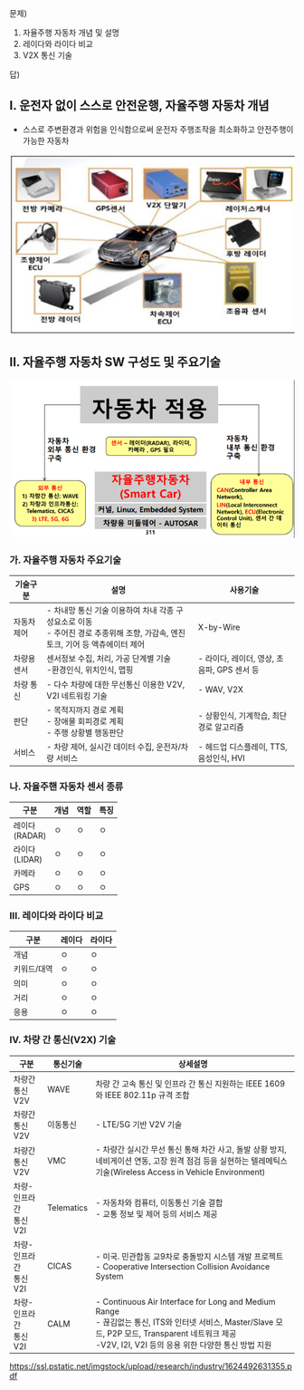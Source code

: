 문제)
1. 자율주행 자동차 개념 및 설명
2. 레이다와 라이다 비교
3. V2X 통신 기술

답)
 
## I. 운전자 없이 스스로 안전운행, 자율주행 자동차 개념

- 스스로 주변환경과 위험을 인식함으로써 운전자 주행조작을 최소화하고 안전주행이 가능한 자동차

![Alt text](./Images/DS004_1.png)

## II. 자율주행 자동차 SW 구성도 및 주요기술


![Alt text](./Images/DS004_2.png)


### 가. 자율주행 자동차 주요기술

기술구분 | 설명 | 사용기술
-- | -- | --
자동차 제어 | - 차내망 통신 기술 이용하여 차내 각종 구성요소로 이동<br>- 주어진 경로 추종위해 조향, 가감속, 엔진토크, 기어 등 액츄에이터 제어 | X-by-Wire
차량용 센서 | 센서정보 수집, 처리, 가공 단계별 기술<br>-환경인식, 위치인식, 맵핑  | - 라이다, 레이더, 영상, 초음파, GPS 센서 등
차량 통신 | - 다수 차량에 대한 무선통신 이용한 V2V, V2I 네트워킹 기술  | - WAV, V2X
판단 | - 목적지까지 경로 계획<br>- 장애물 회피경로 계획<br>- 주행 상황별 행동판단 | - 상황인식, 기계학습, 최단경로 알고리즘
서비스 | - 차량 제어, 실시간 데이터 수집, 운전자/차량 서비스 | - 헤드업 디스플레이, TTS, 음성인식, HVI

### 나. 자율주핸 자동차 센서 종류

구분 | 개념 | 역할 | 특징
-- | -- | -- | --
레이다<br>(RADAR) | ㅇ | ㅇ | ㅇ 
라이다<br>(LIDAR) | ㅇ | ㅇ | ㅇ
카메라 | ㅇ | ㅇ | ㅇ
GPS | ㅇ | ㅇ | ㅇ

### III. 레이다와 라이다 비교

구분 | 레이다 | 라이다
-- | -- | --
개념 | ㅇ | ㅇ
키워드/대역 | ㅇ | ㅇ
의미 | ㅇ | ㅇ
거리 | ㅇ | ㅇ
응용 | ㅇ | ㅇ

### IV. 차량 간 통신(V2X) 기술
구분 | 통신기술 | 상세설명
-- | -- | --
차량간<br>통신<br>V2V | WAVE | 차량 간 고속 통신 및 인프라 간 통신 지원하는 IEEE 1609와 IEEE 802.11p 규격 조합
차량간<br>통신<br>V2V | 이동통신 | - LTE/5G 기반 V2V 기술
차량간<br>통신<br>V2V | VMC | - 차량간 실시간 무선 통신 통해 차간 사고, 돌발 상황 방지, 네비게이션 연동, 고장 원격 점검 등을 실현하는 텔레메틱스 기술(Wireless Access in Vehicle Environment)
차량-인프라 간<br>통신<br>V2I | Telematics | - 자동차와 컴퓨터, 이동통신 기술 결합<br> - 교통 정보 및 제어 등의 서비스 제공
차량-인프라 간<br>통신<br>V2I | CICAS | - 미국. 민관합동 교9차로 충돌방지 시스템 개발 프로젝트<br>- Cooperative Intersection Collision Avoidance System
차량-인프라 간<br>통신<br>V2I | CALM | - Continuous Air Interface for Long and Medium Range<br>- 끊김없는 통신, ITS와 인터넷 서비스, Master/Slave 모드, P2P 모드, Transparent 네트워크 제공<br>-V2V, I2I, V2I 등의 응용 위한 다양한 통신 방법 지원



https://ssl.pstatic.net/imgstock/upload/research/industry/1624492631355.pdf